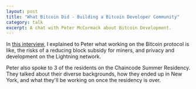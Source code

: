 ```yaml
---
layout: post
title: "What Bitcoin Did - Building a Bitcoin Developer Community"
category: talk
excerpt: A chat with Peter McCormack about Bitcoin Development.
---
```


In [this
interview](https://www.whatbitcoindid.com/podcast/john-newbery-on-building-a-bitcoin-developer-community),
I explained to Peter what working on the Bitcoin protocol is like, the risks of
a reducing block subsidy for miners, and privacy and development on the
Lightning network.

Peter also spoke to 3 of the residents on the Chaincode Summer Residency. They
talked about their diverse backgrounds, how they ended up in New York, and what
they'll be working on once the residency is over.
